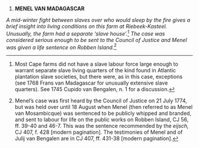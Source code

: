 1.  **MENEL VAN MADAGASCAR**

*A mid-winter fight between slaves over who would sleep by the fire
gives a brief insight into living conditions on this farm at
Riebeek-Kasteel. Unusually, the farm had a separate ‘slave house’.*[^1]
*The case was considered serious enough to be sent to the Council of
Justice and Menel was given a life sentence on Robben Island.*[^2]

[^1]: Most Cape farms did not have a slave labour force large enough to
    warrant separate slave living quarters of the kind found in Atlantic
    plantation slave societies, but there were, as in this case,
    exceptions (see 1768 Frans van Madagascar for unusually extensive
    slave quarters). See 1745 Cupido van Bengalen, n. 1 for a
    discussion.

[^2]: Menel’s case was first heard by the Council of Justice on 21 July
    1774, but was held over until 18 August when Menel (then referred to
    as Menel van Mosambicque) was sentenced to be publicly whipped and
    branded, and sent to labour for life on the public works on Robben
    Island, CJ 56, ff. 39-40 and 46-7. This was the sentence recommended
    by the *eijsch,* CJ 407, f. 428 \[modern pagination\]. The
    testimonies of Menel and of Julij van Bengalen are in CJ 407, ff.
    431-38 \[modern pagination\].
